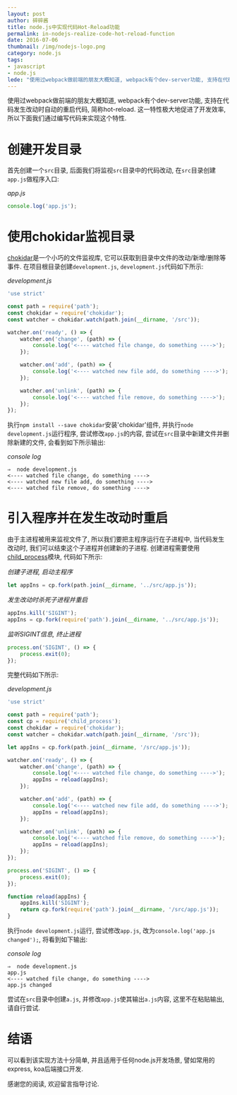```yaml
---
layout: post
author: 碎碎酱
title: node.js中实现代码Hot-Reload功能
permalink: in-nodejs-realize-code-hot-reload-function
date: 2016-07-06
thumbnail: /img/nodejs-logo.png
category: node.js
tags:
- javascript
- node.js
lede: "使用过webpack做前端的朋友大概知道, webpack有个dev-server功能, 支持在代码发生改动时自动的重启代码, 简称hot-reload. 这一特性极大地促进了开发效率, 所以下面我们通过编写代码来实现这个特性."
---
```



使用过webpack做前端的朋友大概知道, webpack有个dev-server功能, 支持在代码发生改动时自动的重启代码, 简称hot-reload. 这一特性极大地促进了开发效率, 所以下面我们通过编写代码来实现这个特性.

# 创建开发目录

首先创建一个`src`目录, 后面我们将监视`src`目录中的代码改动, 在`src`目录创建`app.js`做程序入口:

*app.js*

```javascript
console.log('app.js');
```

# 使用chokidar监视目录

[chokidar](https://www.npmjs.com/package/chokidar)是一个小巧的文件监视库, 它可以获取到目录中文件的改动/新增/删除等事件. 在项目根目录创建`development.js`, `development.js`代码如下所示:

*development.js*

```javascript
'use strict'

const path = require('path');
const chokidar = require('chokidar');
const watcher = chokidar.watch(path.join(__dirname, '/src'));

watcher.on('ready', () => {
    watcher.on('change', (path) => {
        console.log('<---- watched file change, do something ---->');
    });

    watcher.on('add', (path) => {
        console.log('<---- watched new file add, do something ---->');
    });

    watcher.on('unlink', (path) => {
        console.log('<---- watched file remove, do something ---->');
    });
});
```

执行`npm install --save chokidar`安装'chokidar'组件, 并执行`node development.js`运行程序, 尝试修改`app.js`的内容, 尝试在`src`目录中新建文件并删除新建的文件, 会看到如下所示输出:

*console log*
```
⇒  node development.js
<---- watched file change, do something ---->
<---- watched new file add, do something ---->
<---- watched file remove, do something ---->
```

# 引入程序并在发生改动时重启

由于主进程被用来监视文件了, 所以我们要把主程序运行在子进程中, 当代码发生改动时, 我们可以结束这个子进程并创建新的子进程. 创建进程需要使用[child_process](https://nodejs.org/api/child_process.html)模块, 代码如下所示:

*创建子进程, 启动主程序*

```javascript
let appIns = cp.fork(path.join(__dirname, '../src/app.js'));
```

*发生改动时杀死子进程并重启*

```javascript
appIns.kill('SIGINT');
appIns = cp.fork(require('path').join(__dirname, '../src/app.js'));
```

*监听SIGINT信息, 终止进程*

```javascript
process.on('SIGINT', () => {
    process.exit(0);
});
```

完整代码如下所示:

*development.js*

```javascript
'use strict'

const path = require('path');
const cp = require('child_process');
const chokidar = require('chokidar');
const watcher = chokidar.watch(path.join(__dirname, '/src'));

let appIns = cp.fork(path.join(__dirname, '/src/app.js'));

watcher.on('ready', () => {
    watcher.on('change', (path) => {
        console.log('<---- watched file change, do something ---->');
        appIns = reload(appIns);
    });

    watcher.on('add', (path) => {
        console.log('<---- watched new file add, do something ---->');
        appIns = reload(appIns);
    });

    watcher.on('unlink', (path) => {
        console.log('<---- watched file remove, do something ---->');
        appIns = reload(appIns);
    });
});

process.on('SIGINT', () => {
    process.exit(0);
});

function reload(appIns) {
    appIns.kill('SIGINT');
    return cp.fork(require('path').join(__dirname, '/src/app.js'));
}
```

执行`node development.js`运行, 尝试修改`app.js`, 改为`console.log('app.js changed');`, 将看到如下输出:

*console log*
```
⇒  node development.js
app.js
<---- watched file change, do something ---->
app.js changed
```

尝试在`src`目录中创建`a.js`, 并修改`app.js`使其输出`a.js`内容, 这里不在粘贴输出, 请自行尝试.

# 结语

可以看到该实现方法十分简单, 并且适用于任何node.js开发场景, 譬如常用的express, koa后端接口开发.

感谢您的阅读, 欢迎留言指导讨论.